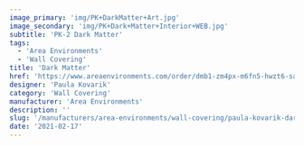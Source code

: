 ```yaml
---
image_primary: 'img/PK+DarkMatter+Art.jpg'
image_secondary: 'img/PK+Dark+Matter+Interior+WEB.jpg'
subtitle: 'PK-2 Dark Matter'
tags:
  - 'Area Environments'
  - 'Wall Covering'
title: 'Dark Matter'
href: 'https://www.areaenvironments.com/order/dmb1-zm4px-m6fn5-hwzt6-safy2-75r33-baysk-jtgzt-3rpjb'
designer: 'Paula Kovarik'
category: 'Wall Covering'
manufacturer: 'Area Environments'
description: ''
slug: '/manufacturers/area-environments/wall-covering/paula-kovarik-dark-matter'
date: '2021-02-17'
---
```

